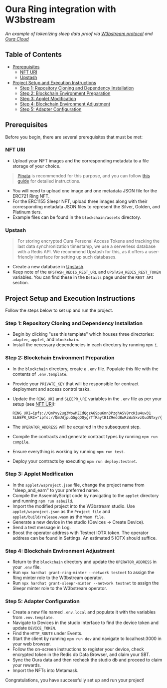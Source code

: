 # Oura Ring integration with W3bstream

_An example of tokenizing sleep data proof via [W3bstream protocol](https://w3bstream.com) and [Oura Cloud](https://ouraring.com/developer)_

## Table of Contents

- [Prerequisites](#prerequisites)
  - [NFT URI](#nft-uri)
  - [Upstash](#upstash)
- [Project Setup and Execution Instructions](#project-setup-and-execution-instructions)
  - [Step 1: Repository Cloning and Dependency Installation](#step-1-repository-cloning-and-dependency-installation)
  - [Step 2: Blockchain Environment Preparation](#step-2-blockchain-environment-preparation)
  - [Step 3: Applet Modification](#step-3-applet-modification)
  - [Step 4: Blockchain Environment Adjustment](#step-4-blockchain-environment-adjustment)
  - [Step 5: Adapter Configuration](#step-5-adapter-configuration)

## Prerequisites

Before you begin, there are several prerequisites that must be met:

### NFT URI

- Upload your NFT images and the corresponding metadata to a file storage of your choice.
> [Pinata](https://pinata.cloud/) is recommended for this purpose, and you can follow [this guide](https://docs.pinata.cloud/nfts#now-how-do-i-create-a-file-like-this) for detailed instructions.
- You will need to upload one image and one metadata JSON file for the ERC721 Ring NFT.
- For the ERC1155 Sleepr NFT, upload three images along with their corresponding metadata JSON files to represent the Silver, Golden, and Platinum tiers.
- Example files can be found in the `blockchain/assets` directory.

### Upstash

> For storing encrypted Oura Personal Access Tokens and tracking the last data synchronization timestamp, we use a serverless database with a Redis API. We recommend Upstash for this, as it offers a user-friendly interface for setting up such databases.
- Create a new database in [Upstash](https://console.upstash.com/).
- Keep note of the `UPSTASH_REDIS_REST_URL` and `UPSTASH_REDIS_REST_TOKEN` variables. You can find these in the `Details` page under the `REST API` section.

## Project Setup and Execution Instructions

Follow the steps below to set up and run the project.

### Step 1: Repository Cloning and Dependency Installation

- Begin by clicking "use this template" which houses three directories: `adapter`, `applet`, and `blockchain`.
- Install the necessary dependencies in each directory by running `npm i`.

### Step 2: Blockchain Environment Preparation

- In the `blockchain` directory, create a `.env` file. Populate this file with the contents of `.env.template`.
- Provide your `PRIVATE_KEY` that will be responsible for contract deployment and access control tasks.
- Update the `RING_URI` and `SLEEPR_URI` variables in the `.env` file as per your setup (see [NFT URI](#nft-uri)):

  ```env
  RING_URI=ipfs://QmPyy2ug3WowMZCdQgzA69pu6mn3PzghASV8rcKiu4uw31
  SLEEPR_URI="ipfs://QmUWjpuGGgqQQygrTfRaytB1Z9edd8wRiWx5kvzQudNTxy/{id}.json"
  ```
- The `OPERATOR_ADDRESS` will be acquired in the subsequent step.
- Compile the contracts and generate contract types by running `npm run compile`.
- Ensure everything is working by running `npm run test`.
- Deploy your contracts by executing `npm run deploy:testnet`.

### Step 3: Applet Modification

- In the `applet/wsproject.json` file, change the project name from "sleep_and_earn" to your preferred name.
- Compile the AssemblyScript code by navigating to the `applet` directory and running `npm run asbuild`.
- Import the modified project into the W3bstream studio. Use `applet/wsproject.json` as the `Project file` and `applet/build/release.wasm` as the `Wasm file`.
- Generate a new device in the studio (Devices -> Create Device).
- Send a test message in Log.
- Boost the operator address with Testnet IOTX token. The operator address can be found in Settings. An estimated 5 IOTX should suffice.

### Step 4: Blockchain Environment Adjustment

- Return to the `blockchain` directory and update the `OPERATOR_ADDRESS` in your `.env` file.
- Run `npx hardhat grant-ring-minter --network testnet` to assign the Ring minter role to the W3bstream operator.
- Run `npx hardhat grant-sleepr-minter --network testnet` to assign the Sleepr minter role to the W3bstream operator.

### Step 5: Adapter Configuration

- Create a new file named `.env.local` and populate it with the variables from `.env.template`.
- Navigate to Devices in the studio interface to find the device token and update `DEVICE_TOKEN`.
- Find the `HTTP_ROUTE` under Events.
- Start the client by running `npm run dev` and navigate to localhost:3000 in your web browser.
- Follow the on-screen instructions to register your device, check encrypted token in the Redis db Data Browser, and claim your SBT.
- Sync the Oura data and then recheck the studio db and proceed to claim your rewards.
- Import the NFTs into Metamask.

Congratulations, you have successfully set up and run your project!
